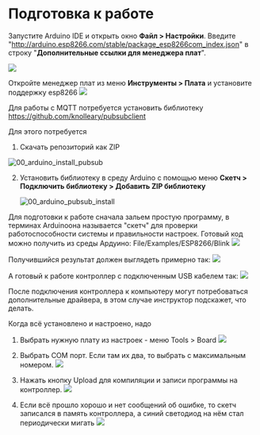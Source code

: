 # Подготовка к работе

Запустите Arduino IDE и открыть окно **Файл > Настройки**.
Введите "http://arduino.esp8266.com/stable/package_esp8266com_index.json" в строку "**Дополнительные ссылки для менеджера плат**".

![](img/ru/00_arduino_preferences.jpg)

Откройте менеджер плат из меню **Инструменты > Плата** и установите поддержку esp8266 
![](img/ru/00_arduino_board_manager_install.png)

Для работы с MQTT потребуется установить библиотеку https://github.com/knolleary/pubsubclient

Для этого потребуется 

1. Скачать репозиторий как ZIP

![00_arduino_install_pubsub](img\en\00_arduino_install_pubsub.png)

2. Установить библиотеку в среду Arduino с помощью меню **Скетч > Подключить библиотеку > Добавить ZIP библиотеку**

   ![00_arduino_pubsub_install](img\en\00_arduino_pubsub_install.png)



Для подготовки к работе сначала зальем простую программу, в терминах Arduinoона называется "скетч" для проверки работоспособности системы и правильности настроек.
Готовый код можно получить из среды Ардуино:
File/Examples/ESP8266/Blink
![](img/en/00_Blink_01.png)

Получившийся результат должен выглядеть примерно так:
![](img/en/00_Blink_02.png)

А готовый к работе контроллер с подключенным USB кабелем так:
![](img/en/00_Blink_03.jpg)

После подключения контроллера к компьютеру могут потребоваться дополнительные драйвера, в этом случае инструктор подскажет, что делать.

Когда всё установлено и настроено, надо
1. Выбрать нужную плату из настроек - меню Tools > Board
![](img/en/00_arduino_select_board.png)

2. Выбрать COM порт. Если там их два, то выбрать с максимальным номером.
![](img/en/00_arduino_select_port.png)

3. Нажать кнопку Upload для компиляции и записи программы на контроллер.
![](img/en/00_Blink_04.png)

4. Если всё прошло хорошо и нет сообщений об ошибке, то скетч записался в память контроллера, а синий светодиод на нём стал периодически мигать
![](img/en/00_Blink_05.png)

